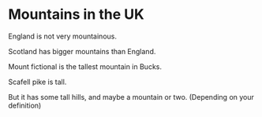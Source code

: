 Mountains in the UK
===================

England is not very mountainous.

Scotland has bigger mountains than England.

Mount fictional is the tallest mountain in Bucks.

Scafell pike is tall.

But it has some tall hills,
and maybe a mountain or two.
(Depending on your definition)
